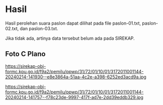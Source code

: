 # Hasil

Hasil perolehan suara paslon dapat dilihat pada file paslon-01.txt, paslon-02.txt, dan paslon-03.txt.

Jika tidak ada, artinya data tersebut belum ada pada SIREKAP.

## Foto C Plano

https://sirekap-obj-formc.kpu.go.id/f9a2/pemilu/ppwp/31/72/01/10/01/3172011001144-20240214-141930--e8e3864a-51aa-4c2e-a398-6252ed3acd9a.jpg

https://sirekap-obj-formc.kpu.go.id/f9a2/pemilu/ppwp/31/72/01/10/01/3172011001144-20240214-141757--f78c23de-9997-417f-ad7e-2dd39eddb329.jpg
